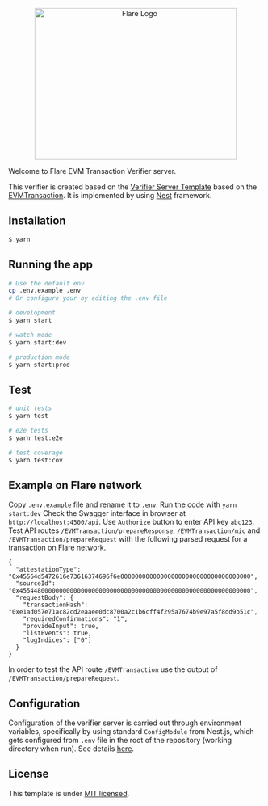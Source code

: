 <p align="center">
  <a href="https://flare.network/" target="blank"><img src="https://flare.network/wp-content/uploads/Artboard-1-1.svg" width="400" height="300" alt="Flare Logo" /></a>
</p>

Welcome to Flare EVM Transaction Verifier server.

This verifier is created based on the [Verifier Server Template](https://gitlab.com/flarenetwork/verifier-server-template) based on the [EVMTransaction](https://gitlab.com/flarenetwork/state-connector-protocol/-/blob/main/specs/attestations/active-types/EVMTransaction.md). It is implemented by using [Nest](https://github.com/nestjs/nest) framework.


## Installation

```bash
$ yarn
```

## Running the app

```bash
# Use the default env 
cp .env.example .env
# Or configure your by editing the .env file

# development
$ yarn start

# watch mode
$ yarn start:dev

# production mode
$ yarn start:prod
```

## Test

```bash
# unit tests
$ yarn test

# e2e tests
$ yarn test:e2e

# test coverage
$ yarn test:cov
```
## Example on Flare network

Copy `.env.example` file and rename it to `.env`.
Run the code with `yarn start:dev`
Check the Swagger interface in browser at `http://localhost:4500/api`.
Use `Authorize` button to enter API key `abc123`. 
Test API routes `/EVMTransaction/prepareResponse`, `/EVMTransaction/mic` and `/EVMTransaction/prepareRequest` with the following parsed request for a transaction on Flare network.

```
{
  "attestationType": "0x45564d5472616e73616374696f6e000000000000000000000000000000000000",
  "sourceId": "0x4554480000000000000000000000000000000000000000000000000000000000",
  "requestBody": {
    "transactionHash": "0xe1ad057e71ac82cd2eaaee0dc8700a2c1b6cff4f295a7674b9e97a5f8dd9b51c",
    "requiredConfirmations": "1",
    "provideInput": true,
    "listEvents": true,
    "logIndices": ["0"]
  }
}
```

In order to test the API route `/EVMTransaction` use the output of `/EVMTransaction/prepareRequest`.

## Configuration

Configuration of the verifier server is carried out through environment variables, specifically by using standard `ConfigModule` from Nest.js, which gets configured from `.env` file in the root of the repository (working directory when run). See details [here](./src/config/configuration.ts).

## License

This template is under [MIT licensed](LICENSE).